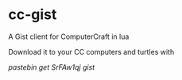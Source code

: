 cc-gist
=======

A Gist client for ComputerCraft in lua

Download it to your CC computers and turtles with

*pastebin get SrFAw1qj gist*
